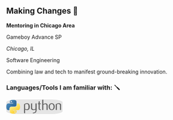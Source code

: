 ## Making Changes 👋
**Mentoring in Chicago Area**

Gameboy Advance SP

*Chicago, IL*

Software Engineering

Combining law and tech to manifest ground-breaking innovation. 

### Languages/Tools I am familiar with: 🪛
<img src="/python.png" style="width:150px; border-radius:20%;">
<img src="">
<!--
**BlueUnderBoy/BlueUnderBoy** is a ✨ _special_ ✨ repository because its `README.md` (this file) appears on your GitHub profile.

Here are some ideas to get you started:

- 🔭 I’m currently working on ...
- 🌱 I’m currently learning ...
- 👯 I’m looking to collaborate on ...
- 🤔 I’m looking for help with ...
- 💬 Ask me about ...
- 📫 How to reach me: ...
- 😄 Pronouns: ...
- ⚡ Fun fact: ...
-->
